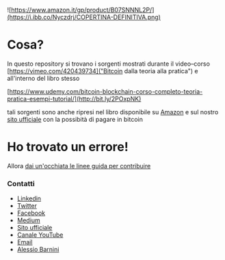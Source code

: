 ![https://www.amazon.it/gp/product/B07SNNNL2P/](https://i.ibb.co/Nyczdrj/COPERTINA-DEFINITIVA.png)

# Cosa?

In questo repository si trovano i sorgenti mostrati durante il video–corso [https://vimeo.com/420439734]("Bitcoin dalla teoria alla pratica") e all'interno del libro stesso

[https://www.udemy.com/bitcoin-blockchain-corso-completo-teoria-pratica-esempi-tutorial/](http://bit.ly/2POxpNK)

tali sorgenti sono anche ripresi nel libro disponibile su [Amazon](https://www.amazon.it/gp/product/B07SNNNL2P/) e sul nostro [sito ufficiale](https://www.corsobitcoin.com/prodotto/libro-bitcoin-dalla-teoria-alla-pratica) con la possibità di pagare in bitcoin 

# Ho trovato un errore!

Allora [dai un'occhiata le linee guida per contribuire](CONTRIBUTING.md)

### Contatti
- [Linkedin](http://bit.ly/2H38ovs)
- [Twitter](https://twitter.com/satoshiwantsyou)
- [Facebook](https://www.facebook.com/satoshiwantsyou)
- [Medium](https://medium.com/@satoshiwantsyou)
- [Sito ufficiale](https://www.corsobitcoin.com)
- [Canale YouTube](https://www.youtube.com/BitcoinInAction)
- [Email](corsobitcoin@gmail.com)
- [Alessio Barnini](https://www.linkedin.com/in/alessiobarnini/)
